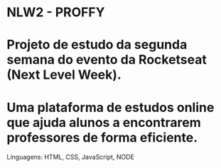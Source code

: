 # NLW2 - PROFFY
# Projeto de estudo da segunda semana do evento da Rocketseat (Next Level Week).
# Uma plataforma de estudos online que ajuda alunos a encontrarem professores de forma eficiente.
Linguagens:
HTML, CSS, JavaScript, NODE
